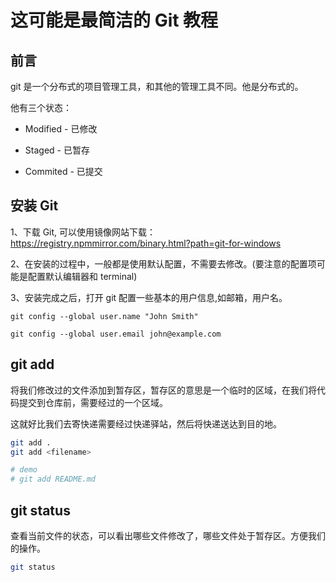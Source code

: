 # 这可能是最简洁的 Git 教程

## 前言

git 是一个分布式的项目管理工具，和其他的管理工具不同。他是分布式的。

他有三个状态：

-   Modified - 已修改

-   Staged - 已暂存

-   Commited - 已提交

## 安装 Git

1、下载 Git, 可以使用镜像网站下载：https://registry.npmmirror.com/binary.html?path=git-for-windows

2、在安装的过程中，一般都是使用默认配置，不需要去修改。(要注意的配置项可能是配置默认编辑器和 terminal)

3、安装完成之后，打开 git 配置一些基本的用户信息,如邮箱，用户名。

```
git config --global user.name "John Smith"

git config --global user.email john@example.com
```

## git add

将我们修改过的文件添加到暂存区，暂存区的意思是一个临时的区域，在我们将代码提交到仓库前，需要经过的一个区域。

这就好比我们去寄快递需要经过快递驿站，然后将快递送达到目的地。

```bash
git add .
git add <filename>

# demo
# git add README.md
```

## git status

查看当前文件的状态，可以看出哪些文件修改了，哪些文件处于暂存区。方便我们的操作。

```bash
git status

```
